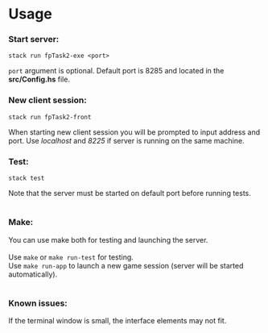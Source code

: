 # Usage
### Start server:

    stack run fpTask2-exe <port>
    
`port` argument is optional. Default port is 8285 and located in the **src/Config.hs** file.

### New client session:

    stack run fpTask2-front
    
When starting new client session you will be prompted to input address and port. Use *localhost* and *8225* if server is running on the same machine.   

    
### Test:

    stack test
    
Note that the server must be started on default port before running tests.
#

### Make:
You can use make both for testing and launching the server.<br>  
Use `make` or `make run-test` for testing.  
Use `make run-app` to launch a new game session (server will be started automatically).

#
### Known issues:
If the terminal window is small, the interface elements may not fit.